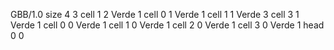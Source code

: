 <gs-board> GBB/1.0
size 4 3
cell 1 2 Verde 1 
cell 0 1 Verde 1 
cell 1 1 Verde 3 
cell 3 1 Verde 1 
cell 0 0 Verde 1 
cell 1 0 Verde 1 
cell 2 0 Verde 1 
cell 3 0 Verde 1 
head 0 0
 </gs-board>